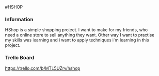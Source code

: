 #HSHOP

### Information
HShop is a simple shopping project. I want to make for my friends, who need a online store to sell anything they want. Other way I want to practise my skills was learning and i want to apply techniques i'm learning in this project.

### Trello Board
https://trello.com/b/MTL5UZrv/hshop